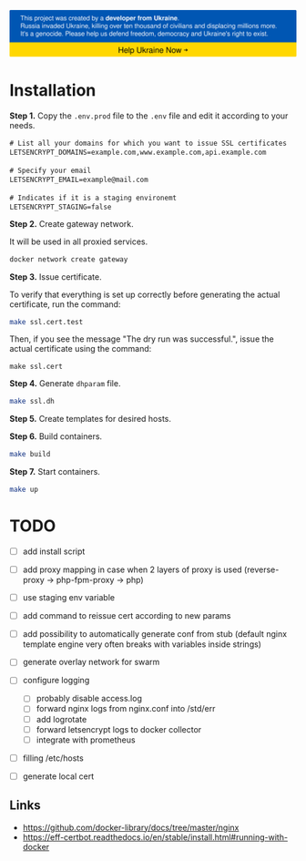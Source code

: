 [![Stand With Ukraine](https://raw.githubusercontent.com/vshymanskyy/StandWithUkraine/main/banner-direct-single.svg)](https://stand-with-ukraine.pp.ua)

# Installation

**Step 1.** Copy the `.env.prod` file to the `.env` file and edit it according to your needs.

```
# List all your domains for which you want to issue SSL certificates
LETSENCRYPT_DOMAINS=example.com,www.example.com,api.example.com

# Specify your email
LETSENCRYPT_EMAIL=example@mail.com

# Indicates if it is a staging environemt
LETSENCRYPT_STAGING=false
```

**Step 2.** Create gateway network. 

It will be used in all proxied services.

```bash
docker network create gateway
```

**Step 3.** Issue certificate.

To verify that everything is set up correctly before generating the actual certificate, run the command:

```bash
make ssl.cert.test
```

Then, if you see the message "The dry run was successful.", issue the actual certificate using the command:

```
make ssl.cert
```

**Step 4.** Generate `dhparam` file.

```bash
make ssl.dh
```

**Step 5.** Create templates for desired hosts.

**Step 6.** Build containers.

```bash
make build
```

**Step 7.** Start containers.

```bash
make up
```


# TODO

- [ ] add install script
- [ ] add proxy mapping in case when 2 layers of proxy is used (reverse-proxy -> php-fpm-proxy -> php)
- [ ] use staging env variable
- [ ] add command to reissue cert according to new params
- [ ] add possibility to automatically generate conf from stub (default nginx template engine very often breaks with variables inside strings)
- [ ] generate overlay network for swarm
- [ ] configure logging
  - [ ] probably disable access.log
  - [ ] forward nginx logs from nginx.conf into /std/err
  - [ ] add logrotate 
  - [ ] forward letsencrypt logs to docker collector
  - [ ] integrate with prometheus
- [ ] filling /etc/hosts
- [ ] generate local cert


## Links

- https://github.com/docker-library/docs/tree/master/nginx
- https://eff-certbot.readthedocs.io/en/stable/install.html#running-with-docker
